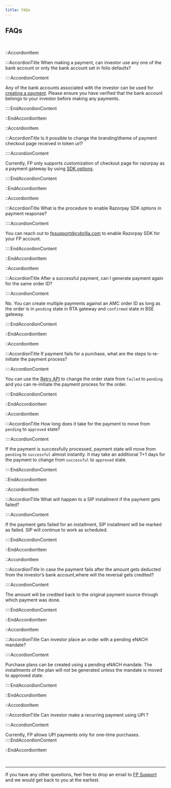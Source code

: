 ```yaml
---
title: FAQs
---
```

## FAQs

<br/>

::AccordionItem

:::AccordionTitle When making a payment, can investor use any one of the bank account or only the bank account set in folio defaults?

::::AccordionContent

Any of the bank accounts associated with the investor can be used for [creating a payment](https://fintechprimitives.com/docs/api/#create-a-payment). Please ensure you have verified that the bank account belongs to your investor before making any payments.

::::EndAccordionContent

::EndAccordionItem

::AccordionItem

:::AccordionTitle Is it possible to change the branding\theme of payment checkout page received in token url?

::::AccordionContent

Currently, FP only supports customization of checkout page for razorpay as a payment gateway by using [SDK options](https://docs.fintechprimitives.com/payments/Razorpay-SDK-options/).

::::EndAccordionContent

::EndAccordionItem

::AccordionItem

:::AccordionTitle What is the procedure to enable Razorpay SDK options in payment response?

::::AccordionContent

You can reach out to fpsupport@cybrilla.com to enable Razorpay SDK for your FP account.

::::EndAccordionContent

::EndAccordionItem


::AccordionItem

:::AccordionTitle After a successful payment, can I generate payment again for the same order ID?

::::AccordionContent

No. You can create multiple payments against an AMC order ID as long as the order is in `pending` state in RTA gateway and `confirmed` state in BSE gateway.

::::EndAccordionContent

::EndAccordionItem

::AccordionItem

:::AccordionTitle If payment fails for a purchase, what are the steps to re-initiate the payment process?

::::AccordionContent

You can use the [Retry API](#https://fintechprimitives.com/docs/api/#retry-mf-purchase) to change the order state from `failed` to `pending` and you can re-initiate the payment process for the order.

::::EndAccordionContent

::EndAccordionItem

::AccordionItem

:::AccordionTitle How long does it take for the payment to move from `pending` to `approved` state?

::::AccordionContent

If the payment is successfully processed, payment state will move from `pending` to `successful` almost instantly. It may take an additional T+1 days for the payment to change from `successful` to `approved` state.

::::EndAccordionContent

::EndAccordionItem

::AccordionItem

:::AccordionTitle What will happen to a SIP installment if the payment gets failed?

::::AccordionContent

If the payment gets failed for an installment, SIP installment will be marked as failed. SIP will continue to work as scheduled.

::::EndAccordionContent

::EndAccordionItem

::AccordionItem

:::AccordionTitle In case the payment fails after the amount gets deducted from the investor’s bank account,where will the reversal gets credited?

::::AccordionContent

The amount will be credited back to the original payment source through which payment was done.

::::EndAccordionContent

::EndAccordionItem

::AccordionItem

:::AccordionTitle Can investor place an order with a pending eNACH mandate?

::::AccordionContent

Purchase plans can be created using a pending eNACH mandate. The installments of the plan will not be generated unless the mandate is moved to approved state.

::::EndAccordionContent

::EndAccordionItem

::AccordionItem

:::AccordionTitle Can investor make a recurring payment using UPI ?

::::AccordionContent

Currently, FP allows UPI payments only for one-time purchases. 
::::EndAccordionContent

::EndAccordionItem


<br>
<hr/>

If you have any other questions, feel free to drop an email to [FP Support](https://fintechprimitives.com/sales.html) and we would get back to you at the earliest.

